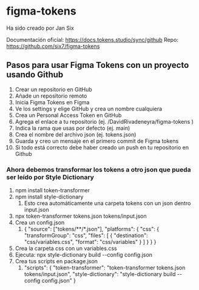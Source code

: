 # figma-tokens

Ha sido creado por Jan Six

Documentación oficial: https://docs.tokens.studio/sync/github
Repo: https://github.com/six7/figma-tokens

## Pasos para usar Figma Tokens con un proyecto usando Github

1. Crear un repositorio en GitHub
2. Añade un repositorio remoto
3. Inicia Figma Tokens en Figma
4. Ve los settings y elige GitHub y crea un nombre cualquiera
5. Crea un Personal Access Token en GitHub
6. Agrega el enlace a tu repositorio (ej. /DavidRivadeneyra/figma-tokens )
7. Indica la rama que usas por defecto (ej. main)
8. Crea el nombre del archivo json (ej. tokens.json)
9. Guarda y creo un mensaje en el primero commit de Figma tokens
10. Si todo está correcto debe haber creado un push en tu repositorio en Github

### Ahora debemos transformar los tokens a otro json que pueda ser leído por Style Dictionary

1. npm install token-transformer
2. npm install style-dictionary
    1. Esto crea automáticamente una carpeta tokens con un json dentro input.json
3. npx token-transformer tokens.json tokens/input.json
4. Crea un config.json
    1. {
       "source": ["tokens/**/*.json"],
       "platforms": {
       "css": {
       "transformGroup": "css",
       "files": [
       {
       "destination": "css/variables.css",
       "format": "css/variables"
       }
       ]
       }
       }
       }
5. Crea la carpeta css con un variables.css
6. Ejecuta: npx style-dictionary build --config config.json
7. Crea tus scripts en package.json
    1. "scripts": {
       "token-transformer": "token-transformer tokens.json tokens/input.json",
       "style-dictionary": "style-dictionary build --config config.json"
       }
